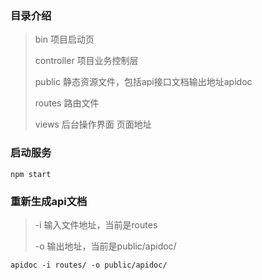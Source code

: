 ### 目录介绍
>bin 项目启动页
>
>controller 项目业务控制层
>
>public 静态资源文件，包括api接口文档输出地址apidoc
>
>routes 路由文件
>
>views 后台操作界面 页面地址
>
>


### 启动服务
```npm
npm start
```

### 重新生成api文档
> -i 输入文件地址，当前是routes
>
> -o 输出地址，当前是public/apidoc/
```npm
apidoc -i routes/ -o public/apidoc/
``` 